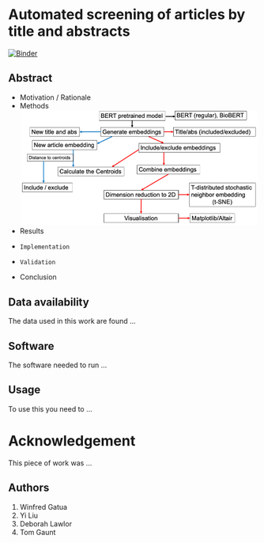 # Automated screening of articles by title and abstracts

[![Binder](https://mybinder.org/badge_logo.svg)](https://mybinder.org/v2/gh/winfrednyoroka/ArticleSieve/fa1e4547f1809e6d0009907849f30d92ea6a0b2a?urlpath=lab%2Ftree%2FNotebooks%2FScreeningpapers.ipynb)

## Abstract
* Motivation / Rationale
* Methods
  ![Autoscreeningstrategy](./Images/Screening_usingBERT.png)
* Results
*     Implementation
*     Validation
* Conclusion

## Data availability
The data used in this work are found ...
## Software
The software needed to run ...
## Usage
To use this you need to ...

# Acknowledgement
This piece of work was ...

## Authors
1. Winfred Gatua
2. Yi Liu
3. Deborah Lawlor
4. Tom Gaunt

